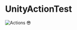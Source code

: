 # UnityActionTest

![Actions 😎](https://github.com/litefeel/UnityActionTest/workflows/Actions%20%F0%9F%98%8E/badge.svg)
